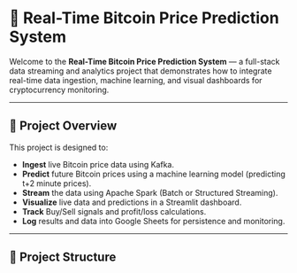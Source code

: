 # 🔮 Real-Time Bitcoin Price Prediction System

Welcome to the **Real-Time Bitcoin Price Prediction System** — a full-stack data streaming and analytics project that demonstrates how to integrate real-time data ingestion, machine learning, and visual dashboards for cryptocurrency monitoring.

---

## 🚀 Project Overview

This project is designed to:
- **Ingest** live Bitcoin price data using Kafka.
- **Predict** future Bitcoin prices using a machine learning model (predicting t+2 minute prices).
- **Stream** the data using Apache Spark (Batch or Structured Streaming).
- **Visualize** live data and predictions in a Streamlit dashboard.
- **Track** Buy/Sell signals and profit/loss calculations.
- **Log** results and data into Google Sheets for persistence and monitoring.

---

## 🧱 Project Structure

